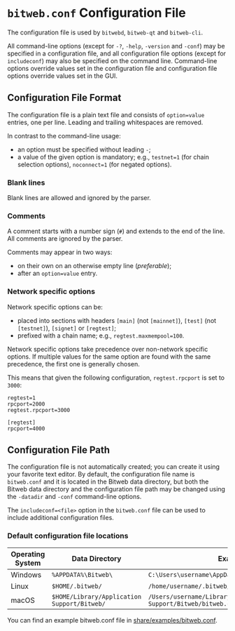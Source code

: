 # `bitweb.conf` Configuration File

The configuration file is used by `bitwebd`, `bitweb-qt` and `bitweb-cli`.

All command-line options (except for `-?`, `-help`, `-version` and `-conf`) may be specified in a configuration file, and all configuration file options (except for `includeconf`) may also be specified on the command line. Command-line options override values set in the configuration file and configuration file options override values set in the GUI.

## Configuration File Format

The configuration file is a plain text file and consists of `option=value` entries, one per line. Leading and trailing whitespaces are removed.

In contrast to the command-line usage:
- an option must be specified without leading `-`;
- a value of the given option is mandatory; e.g., `testnet=1` (for chain selection options), `noconnect=1` (for negated options).

### Blank lines

Blank lines are allowed and ignored by the parser.

### Comments

A comment starts with a number sign (`#`) and extends to the end of the line. All comments are ignored by the parser.

Comments may appear in two ways:
- on their own on an otherwise empty line (_preferable_);
- after an `option=value` entry.

### Network specific options

Network specific options can be:
- placed into sections with headers `[main]` (not `[mainnet]`), `[test]` (not `[testnet]`), `[signet]` or `[regtest]`;
- prefixed with a chain name; e.g., `regtest.maxmempool=100`.

Network specific options take precedence over non-network specific options.
If multiple values for the same option are found with the same precedence, the
first one is generally chosen.

This means that given the following configuration, `regtest.rpcport` is set to `3000`:

```
regtest=1
rpcport=2000
regtest.rpcport=3000

[regtest]
rpcport=4000
```

## Configuration File Path

The configuration file is not automatically created; you can create it using your favorite text editor. By default, the configuration file name is `bitweb.conf` and it is located in the Bitweb data directory, but both the Bitweb data directory and the configuration file path may be changed using the `-datadir` and `-conf` command-line options.

The `includeconf=<file>` option in the `bitweb.conf` file can be used to include additional configuration files.

### Default configuration file locations

Operating System | Data Directory | Example Path
-- | -- | --
Windows | `%APPDATA%\Bitweb\` | `C:\Users\username\AppData\Roaming\Bitweb\bitweb.conf`
Linux | `$HOME/.bitweb/` | `/home/username/.bitweb/bitweb.conf`
macOS | `$HOME/Library/Application Support/Bitweb/` | `/Users/username/Library/Application Support/Bitweb/bitweb.conf`

You can find an example bitweb.conf file in [share/examples/bitweb.conf](../share/examples/bitweb.conf).

